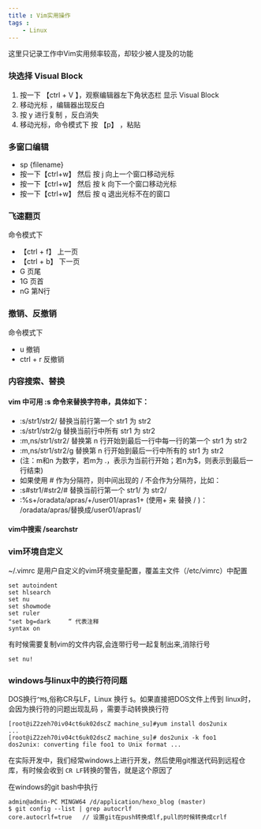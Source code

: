 ```yaml
---
title : Vim实用操作
tags : 
	- Linux
---
```


这里只记录工作中Vim实用频率较高，却较少被人提及的功能

### 块选择 Visual Block

1. 按一下 【ctrl + V 】，观察编辑器左下角状态栏 显示 Visual Block
1. 移动光标 ，编辑器出现反白
1. 按 y 进行复制 ，反白消失
1. 移动光标，命令模式下 按 【p】 ，粘贴

### 多窗口编辑

- sp {filename}
- 按一下【ctrl+w】 然后 按 j 向上一个窗口移动光标
- 按一下【ctrl+w】 然后 按 k 向下一个窗口移动光标
- 按一下【ctrl+w】 然后 按 q 退出光标不在的窗口

### 飞速翻页

命令模式下

- 【ctrl + f】  上一页
- 【ctrl + b】  下一页
-  G            页尾	
-  1G           页首
-  nG           第N行

### 撤销、反撤销
	
命令模式下

- u 撤销
- ctrl + r 反撤销

### 内容搜索、替换

#### vim 中可用 :s 命令来替换字符串，具体如下：

- :s/str1/str2/ 替换当前行第一个 str1 为 str2 
- :s/str1/str2/g 替换当前行中所有 str1 为 str2 
- :m,ns/str1/str2/ 替换第 n 行开始到最后一行中每一行的第一个 str1 为 str2 
- :m,ns/str1/str2/g 替换第 n 行开始到最后一行中所有的 str1 为 str2 
- (注：m和n 为数字，若m为 .，表示为当前行开始；若n为$，则表示到最后一行结束) 
- 如果使用 # 作为分隔符，则中间出现的 / 不会作为分隔符，比如： 
- :s#str1/#str2/# 替换当前行第一个 str1/ 为 str2/ 
- :%s+/oradata/apras/+/user01/apras1+ (使用+ 来 替换 / )： /oradata/apras/替换成/user01/apras1/

#### vim中搜索 /searchstr

### vim环境自定义

~/.vimrc 是用户自定义的vim环境变量配置，覆盖主文件（/etc/vimrc）中配置

	set autoindent
	set hlsearch
	set nu
	set showmode
	set ruler
	"set bg=dark     “ 代表注释
	syntax on

有时候需要复制vim的文件内容,会连带行号一起复制出来,消除行号

	set nu!
	
### windows与linux中的换行符问题

DOS换行`^M$`,俗称CR与LF，Linux 换行 `$`。如果直接把DOS文件上传到 linux时，会因为换行符的问题出现乱码 ，需要手动转换换行符

	[root@iZ2zeh70iv04ct6uk02dscZ machine_su]#yum install dos2unix
	...  
	[root@iZ2zeh70iv04ct6uk02dscZ machine_su]# dos2unix -k foo1
	dos2unix: converting file foo1 to Unix format ...

在实际开发中，我们经常windows上进行开发，然后使用git推送代码到远程仓库，有时候会收到 `CR LF`转换的警告，就是这个原因了

在windows的git bash中执行

	admin@admin-PC MINGW64 /d/application/hexo_blog (master)
	$ git config --list | grep autocrlf
	core.autocrlf=true   // 设置git在push转换成lf,pull的时候转换成crlf

